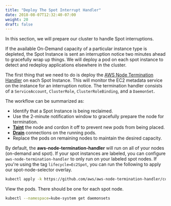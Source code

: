 ```yaml
---
title: "Deploy The Spot Interrupt Handler"
date: 2018-08-07T12:32:40-07:00
weight: 20
draft: false
---
```


In this section, we will prepare our cluster to handle Spot interruptions.

If the available On-Demand capacity of a particular instance type is depleted, the Spot Instance is sent an interruption notice two minutes ahead to gracefully wrap up things. We will deploy a pod on each spot instance to detect and redeploy applications elsewhere in the cluster.

The first thing that we need to do is deploy the [AWS Node Termination Handler](https://github.com/aws/aws-node-termination-handler) on each Spot Instance. This will monitor the EC2 metadata service on the instance for an interruption notice.
The termination handler consists of a `ServiceAccount`, `ClusterRole`, `ClusterRoleBinding`, and a `DaemonSet`.

The workflow can be summarized as:

* Identify that a Spot Instance is being reclaimed.
* Use the 2-minute notification window to gracefully prepare the node for termination.
* [**Taint**](https://kubernetes.io/docs/concepts/configuration/taint-and-toleration/) the node and cordon it off to prevent new pods from being placed.
* [**Drain**](https://kubernetes.io/docs/tasks/administer-cluster/safely-drain-node/) connections on the running pods.
* Replace the pods on remaining nodes to maintain the desired capacity.

By default, the **aws-node-termination-handler** will run on all of your nodes (on-demand and spot). If your spot instances are labeled, you can configure `aws-node-termination-handler` to only run on your labeled spot nodes. If you're using the tag `lifecycle=Ec2Spot`, you can run the following to apply our spot-node-selector overlay.

```bash
kubectl apply -k https://github.com/aws/aws-node-termination-handler/config/overlays/spot-node-selector?ref=master
```

View the pods. There should be one for each spot node.

```bash
kubectl --namespace=kube-system get daemonsets 
```